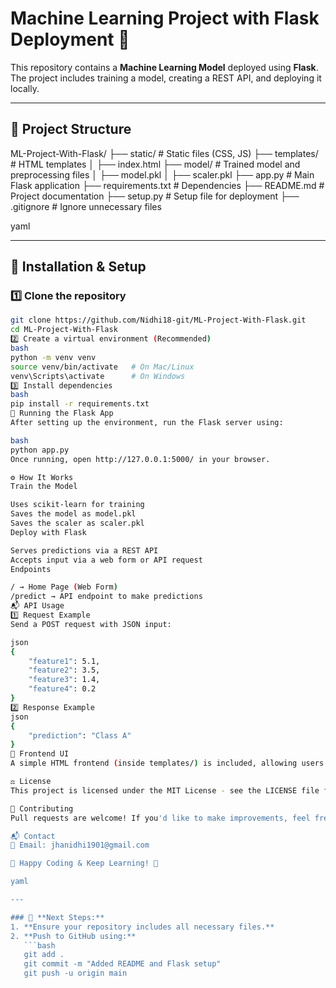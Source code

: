 
# Machine Learning Project with Flask Deployment 🚀

This repository contains a **Machine Learning Model** deployed using **Flask**. The project includes training a model, creating a REST API, and deploying it locally.

---

## 📂 Project Structure

ML-Project-With-Flask/ ├── static/ # Static files (CSS, JS) ├── templates/ # HTML templates │ ├── index.html ├── model/ # Trained model and preprocessing files │ ├── model.pkl │ ├── scaler.pkl ├── app.py # Main Flask application ├── requirements.txt # Dependencies ├── README.md # Project documentation ├── setup.py # Setup file for deployment ├── .gitignore # Ignore unnecessary files

yaml

---

## 🚀 Installation & Setup

### **1️⃣ Clone the repository**
```bash
git clone https://github.com/Nidhi18-git/ML-Project-With-Flask.git
cd ML-Project-With-Flask
2️⃣ Create a virtual environment (Recommended)
bash
python -m venv venv
source venv/bin/activate   # On Mac/Linux
venv\Scripts\activate      # On Windows
3️⃣ Install dependencies
bash
pip install -r requirements.txt
🎯 Running the Flask App
After setting up the environment, run the Flask server using:

bash
python app.py
Once running, open http://127.0.0.1:5000/ in your browser.

⚙️ How It Works
Train the Model

Uses scikit-learn for training
Saves the model as model.pkl
Saves the scaler as scaler.pkl
Deploy with Flask

Serves predictions via a REST API
Accepts input via a web form or API request
Endpoints

/ → Home Page (Web Form)
/predict → API endpoint to make predictions
📬 API Usage
1️⃣ Request Example
Send a POST request with JSON input:

json
{
    "feature1": 5.1,
    "feature2": 3.5,
    "feature3": 1.4,
    "feature4": 0.2
}
2️⃣ Response Example
json
{
    "prediction": "Class A"
}
🎨 Frontend UI
A simple HTML frontend (inside templates/) is included, allowing users to input data and get predictions.

⚖️ License
This project is licensed under the MIT License - see the LICENSE file for details.

🤝 Contributing
Pull requests are welcome! If you'd like to make improvements, feel free to submit a PR.

📬 Contact
📧 Email: jhanidhi1901@gmail.com

🎯 Happy Coding & Keep Learning! 🚀

yaml

---

### 🔹 **Next Steps:**
1. **Ensure your repository includes all necessary files.**
2. **Push to GitHub using:**
   ```bash
   git add .
   git commit -m "Added README and Flask setup"
   git push -u origin main
